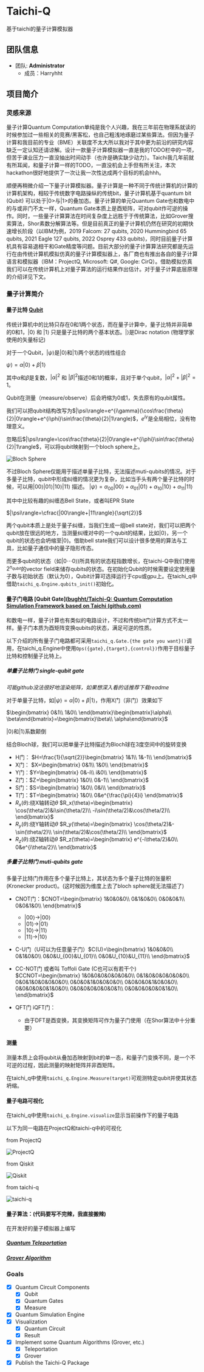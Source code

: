 # Taichi-Q

基于taichi的量子计算模拟器

## 团队信息

+ 团队: **Administrator**
  + 成员：Harryhht

## 项目简介

### 灵感来源

量子计算Quantum Computation单纯是我个人兴趣，我在三年前在物理系就读的时候参加过一些相关的竞赛/黑客松，也自己粗浅地琢磨过某些算法。但因为量子计算和我目前的专业（BME）关联度不太大所以我对于其中更为前沿的研究内容缺乏一定认知还请谅解。设计一款量子计算模拟器一直是我的TODO栏中的一项，但苦于课业压力一直没抽出时间动手（也许是确实缺少动力）。Taichi我几年前就有所耳闻，和量子计算一样的TODO，一直没机会上手但有所关注，本次hackathon很好地提供了一次让我一次性达成两个目标的机会hhh。

顺便再稍微介绍一下量子计算模拟器。量子计算是一种不同于传统计算机的计算的计算机架构，相较于传统数字电路操纵的传统bit，量子计算机基于quantum bit (Qubit) 可以处于|0>与|1>的叠加态。量子计算的单元Quantum Gate也和数电中的与或非门不太一样，Quantum Gate本质上是酉矩阵，可对qubit作可逆的操作。同时，一些量子计算算法在时间复杂度上远胜于于传统算法，比如Grover搜索算法，Shor素数分解算法等。但是目前真正的量子计算机仍然在研究的初期快速增长阶段（以IBM为例，2019 Falcom: 27 qubits, 2020 Hummingbird 65 qubits, 2021 Eagle 127 qubits, 2022 Osprey 433 qubits)，同时目前量子计算机具有容易退相干和Gate精度等问题。目前大部分的量子计算算法研究都是先运行在由传统计算机模拟仿真的量子计算模拟器上，各厂商也有推出各自的量子计算语言和模拟器（IBM：ProjectQ, Microsoft: Q#, Google: CirQ）。借助模拟仿真我们可以在传统计算机上对量子算法的运行结果作出估计。对于量子计算底层原理的介绍详见下文。

<!-- Quantum Computation is one of my interest area. I've attempted some Quantum related Competitions and Hackathons during my college life and tried several opensource framework for quantum computation (e.g. Project Q from IBM, Q# from Microsoft), then I realized it's not that complicated to design framework on my own. On the other hand, I noticed that Taichi provided an elegant approach for code acceleration and useful sparse matrix supports, which is helpful for high-performance system design. So here comes the interesting project. -->

### 量子计算简介

#### 量子比特 [Qubit](https://github.com/bughht/Taichi-Q/tree/main/taichi_q/Qubit.py)

传统计算机中的比特只存在0和1两个状态，而在量子计算中，量子比特并非简单的0和1，$|0\rangle$ 和 $|1 \rangle$ 只是量子比特的两个基本状态。$| \rangle$是Dirac notation (物理学家使用的矢量标记)

对于一个Qubit，$|\psi\rangle$是$|0\rangle$和$|1 \rangle$两个状态的线性组合

$\psi\rangle = \alpha|0\rangle+\beta|1\rangle$

其中$\alpha$和$\beta$是复数，$|\alpha|^2$ 和 $|\beta|^2$描述0和1的概率，且对于单个qubit，$|\alpha|^2+|\beta|^2=1$。

Qubit在测量（measure/observe）后会坍缩为0或1，失去原有的qubit属性。

我们可以把qubit结构改写为$|\psi\rangle=e^{i\gamma}(\cos\frac{\theta}{2}|0\rangle+e^{i\phi}\sin\frac{\theta}{2}|1\rangle)$，$e^{i\gamma}$是全局相位，没有物理意义。

忽略后$|\psi\rangle=\cos\frac{\theta}{2}|0\rangle+e^{i\phi}\sin\frac{\theta}{2}|1\rangle$，可以将qubit映射到一个bloch sphere上。

![Bloch Sphere](img/bloch.png)

不过Bloch Sphere仅能用于描述单量子比特，无法描述muti-qubits的情况。对于多量子比特，qubit中形成纠缠的情况更为复杂，比如当手头有两个量子比特的时候，可以用$|00\rangle |01\rangle |10\rangle |11\rangle$ 描述。
$|\psi\rangle=\alpha_{00}|00\rangle+\alpha_{01}|01\rangle+\alpha_{10}|10\rangle+\alpha_{11}|11\rangle$

其中中比较有趣的纠缠态Bell State，或者叫EPR State

$|\psi\rangle=\cfrac{|00\rangle+|11\rangle}{\sqrt{2}}$

两个qubit本质上是处于量子纠缠，当我们生成一组bell state对，我们可以把两个qubit放在很远的地方，当测量纠缠对中的一个qubit的结果，比如$|0\rangle$，另一个qubit的状态也会坍缩至$|0\rangle$。借助bell state我们可以设计很多使用的算法与工具，比如量子通信中的量子隐形传态。

而更多qubit的状态（如$|0\cdots0\rangle$)所具有的状态程指数增长，在taichi-Q中我们使用$2^{n_{qubit}}$的vector field来储存qubits的状态。在初始化Qubit的时候需要设定使用量子数与初始状态（默认为0），Qubit计算可选择运行于cpu或gpu上。在taichi_q中借助`taichi_q.Engine.qubits_init()`初始化。

#### 量子门电路 [Qubit Gate]([bughht/Taichi-Q: Quantum Computation Simulation Framework based on Taichi (github.com)](https://github.com/bughht/Taichi-Q/tree/main/taichi_q/Gate.py)

和数电一样，量子计算也有类似的电路设计，不过和传统bit门计算方式不太一样。量子门本质为酉矩阵变换qubits的状态，满足可逆的性质。

以下介绍的所有量子门电路都可采用`taichi_q.Gate.{the gate you want}()`调用，在taichi_q.Engine中使用`Ops({gate},{target},{control})`作用于目标量子比特和控制量子比特上。

##### 单量子比特门 single-qubit gate

*可能github没法很好地渲染矩阵，如果想深入看的话推荐下载readme*

对于单量子比特，如$|\psi\rangle=\alpha|0\rangle+\beta|1\rangle$，作用X门（非门）效果如下

$\begin{bmatrix}
  0&1\\
  1&0\\
\end{bmatrix}\begin{bmatrix}\alpha\\ \beta\end{bmatrix}=\begin{bmatrix}\beta\\ \alpha\end{bmatrix}$

$|0\rangle$和$|1\rangle$系数颠倒

结合Bloch球，我们可以把单量子比特描述为Bloch球在3度空间中的旋转变换

+ H门： $H=\frac{1}{\sqrt{2}}\begin{bmatrix}
  1&1\\
  1&-1\\
\end{bmatrix}$
+ X门： $X=\begin{bmatrix}
  0&1\\
  1&0\\
\end{bmatrix}$
+ Y门：$Y=\begin{bmatrix}
  0&-i\\
  i&0\\
\end{bmatrix}$
+ Z门：$Z=\begin{bmatrix}
  1&0\\
  0&-1\\
\end{bmatrix}$
+ S门：$S=\begin{bmatrix}
  1&0\\
  0&i\\
\end{bmatrix}$
+ T门：$T=\begin{bmatrix}
  1&0\\
  0&e^{\frac{\pi}{4}i}
\end{bmatrix}$
+ $R_x(\theta)$:绕X轴转动$\theta$ $R_x(\theta)=\begin{bmatrix}
  \cos(\theta/2)&i\sin(\theta/2)\\
  -i\sin(\theta/2)&\cos(\theta/2)\\
\end{bmatrix}$
+ $R_y(\theta)$:绕Y轴转动$\theta$ $R_y(\theta)=\begin{bmatrix}
  \cos(\theta/2)&-\sin(\theta/2)\\
  \sin(\theta/2)&\cos(\theta/2)\\
\end{bmatrix}$
+ $R_z(\theta)$:绕Z轴转动$\theta$ $R_z(\theta)=\begin{bmatrix}
  e^{-i\theta/2}&0\\
  0&e^{i\theta/2}\\
\end{bmatrix}$

##### 多量子比特门 muti-qubits gate

多量子比特门作用在多个量子比特上，其状态为多个量子比特的张量积(Kronecker product)。(这时候因为维度上去了bloch sphere就无法描述了)

+ CNOT门：$CNOT=\begin{bmatrix}
  1&0&0&0\\
  0&1&0&0\\
  0&0&0&1\\
  0&0&1&0\\
\end{bmatrix}$
  + $|00\rangle \rightarrow |00\rangle$
  + $|01\rangle \rightarrow |01\rangle$
  + $|10\rangle \rightarrow |11\rangle$
  + $|11\rangle \rightarrow |10\rangle$
+ C-U门（U可以为任意量子门）$C(U)=\begin{bmatrix}
  1&0&0&0\\
  0&1&0&0\\
  0&0&U_{00}&U_{01}\\
  0&0&U_{10}&U_{11}\\
\end{bmatrix}$
+ CC-NOT门 或者叫 Toffoli Gate (C也可以有若干个) $CCNOT=\begin{bmatrix}
  1&0&0&0&0&0&0&0\\
  0&1&0&0&0&0&0&0\\
  0&0&1&0&0&0&0&0\\
  0&0&0&1&0&0&0&0\\
  0&0&0&0&1&0&0&0\\
  0&0&0&0&0&1&0&0\\
  0&0&0&0&0&0&0&1\\
  0&0&0&0&0&0&1&0\\
\end{bmatrix}$

+ QFT门 iQFT门：
  + 由于DFT是酉变换，其变换矩阵可作为量子门使用（在Shor算法中十分重要）

#### 测量

测量本质上会将qubit从叠加态映射到bit的单一态，和量子门变换不同，是一个不可逆的过程，因此测量的映射矩阵并非酉矩阵。

在taichi_q中使用`taichi_q.Engine.Measure(target)`可观测特定qubit并使其状态坍缩。

#### 量子电路可视化

在taichi_q中使用`taichi_q.Engine.visualize`显示当前操作下的量子电路

以下为同一电路在ProjectQ和taichi-q中的可视化

from ProjectQ

![ProjectQ](img/projectq.png)

from Qiskit

![Qiskit](img/qiskit.png)

from taichi-q

![taichi-q](img/taichi_q.gif)

#### 量子算法：(代码要写不完辣，我直接搬辣)

在开发好的量子模拟器上编写

##### [Quantum Teleportation](https://qiskit.org/textbook/ch-algorithms/teleportation.html#4.-Understanding-Quantum-Teleportation-)

##### [Grover Algorithm](https://qiskit.org/textbook/ch-algorithms/grover.html)

### Goals

+ [x] Quantum Circuit Components
  + [x] Qubit
  + [x] Quantum Gates
  + [x] Measure
+ [x] Quantum Simulation Engine
+ [x] Visualization
  + [x] Quantum Circuit
  + [x] Result
+ [x] Implement some Quantum Algorithms (Grover, etc.)
  + [x] Teleportation
  + [x] Grover
+ [x] Publish the Taichi-Q Package
